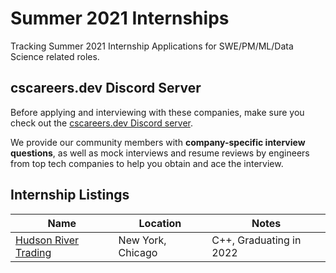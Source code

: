 # Summer 2021 Internships

Tracking Summer 2021 Internship Applications for SWE/PM/ML/Data Science related roles.

## cscareers.dev Discord Server

Before applying and interviewing with these companies, make sure you check out the [cscareers.dev Discord server](https://cscareers.dev/discord).

We provide our community members with **company-specific interview questions**, as well as mock interviews and resume reviews by engineers from top tech companies to help you obtain and ace the interview.

## Internship Listings

| Name  |  Location |  Notes |
|---|---|---|
|[Hudson River Trading](https://www.hudsonrivertrading.com/careers/job/?gh_jid=2160225)|New York, Chicago|C++, Graduating in 2022|
